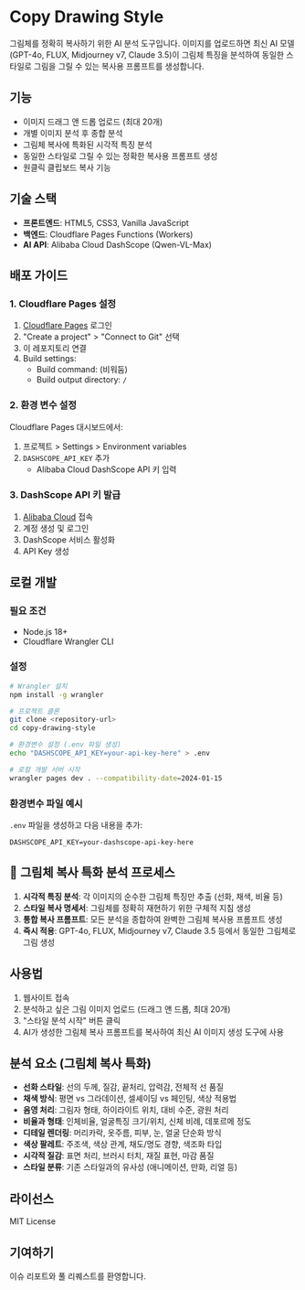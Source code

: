# Copy Drawing Style

그림체를 정확히 복사하기 위한 AI 분석 도구입니다. 이미지를 업로드하면 최신 AI 모델(GPT-4o, FLUX, Midjourney v7, Claude 3.5)이 그림체 특징을 분석하여 동일한 스타일로 그림을 그릴 수 있는 복사용 프롬프트를 생성합니다.

## 기능

- 이미지 드래그 앤 드롭 업로드 (최대 20개)
- 개별 이미지 분석 후 종합 분석
- 그림체 복사에 특화된 시각적 특징 분석
- 동일한 스타일로 그릴 수 있는 정확한 복사용 프롬프트 생성
- 원클릭 클립보드 복사 기능

## 기술 스택

- **프론트엔드**: HTML5, CSS3, Vanilla JavaScript
- **백엔드**: Cloudflare Pages Functions (Workers)
- **AI API**: Alibaba Cloud DashScope (Qwen-VL-Max)

## 배포 가이드

### 1. Cloudflare Pages 설정

1. [Cloudflare Pages](https://pages.cloudflare.com/) 로그인
2. "Create a project" > "Connect to Git" 선택
3. 이 레포지토리 연결
4. Build settings:
   - Build command: (비워둠)
   - Build output directory: `/`

### 2. 환경 변수 설정

Cloudflare Pages 대시보드에서:
1. 프로젝트 > Settings > Environment variables
2. `DASHSCOPE_API_KEY` 추가
   - Alibaba Cloud DashScope API 키 입력

### 3. DashScope API 키 발급

1. [Alibaba Cloud](https://dashscope.console.aliyun.com/) 접속
2. 계정 생성 및 로그인
3. DashScope 서비스 활성화
4. API Key 생성

## 로컬 개발

### 필요 조건

- Node.js 18+
- Cloudflare Wrangler CLI

### 설정

```bash
# Wrangler 설치
npm install -g wrangler

# 프로젝트 클론
git clone <repository-url>
cd copy-drawing-style

# 환경변수 설정 (.env 파일 생성)
echo "DASHSCOPE_API_KEY=your-api-key-here" > .env

# 로컬 개발 서버 시작
wrangler pages dev . --compatibility-date=2024-01-15
```

### 환경변수 파일 예시

`.env` 파일을 생성하고 다음 내용을 추가:

```
DASHSCOPE_API_KEY=your-dashscope-api-key-here
```

## 🚀 그림체 복사 특화 분석 프로세스

1. **시각적 특징 분석**: 각 이미지의 순수한 그림체 특징만 추출 (선화, 채색, 비율 등)
2. **스타일 복사 명세서**: 그림체를 정확히 재현하기 위한 구체적 지침 생성
3. **통합 복사 프롬프트**: 모든 분석을 종합하여 완벽한 그림체 복사용 프롬프트 생성
4. **즉시 적용**: GPT-4o, FLUX, Midjourney v7, Claude 3.5 등에서 동일한 그림체로 그림 생성

## 사용법

1. 웹사이트 접속
2. 분석하고 싶은 그림 이미지 업로드 (드래그 앤 드롭, 최대 20개)
3. "스타일 분석 시작" 버튼 클릭
4. AI가 생성한 그림체 복사 프롬프트를 복사하여 최신 AI 이미지 생성 도구에 사용

## 분석 요소 (그림체 복사 특화)

- **선화 스타일**: 선의 두께, 질감, 끝처리, 압력감, 전체적 선 품질
- **채색 방식**: 평면 vs 그라데이션, 셀셰이딩 vs 페인팅, 색상 적용법
- **음영 처리**: 그림자 형태, 하이라이트 위치, 대비 수준, 광원 처리
- **비율과 형태**: 인체비율, 얼굴특징 크기/위치, 신체 비례, 데포르메 정도
- **디테일 렌더링**: 머리카락, 옷주름, 피부, 눈, 얼굴 단순화 방식
- **색상 팔레트**: 주조색, 색상 관계, 채도/명도 경향, 색조화 타입
- **시각적 질감**: 표면 처리, 브러시 터치, 재질 표현, 마감 품질
- **스타일 분류**: 기존 스타일과의 유사성 (애니메이션, 만화, 리얼 등)

## 라이선스

MIT License

## 기여하기

이슈 리포트와 풀 리퀘스트를 환영합니다.
